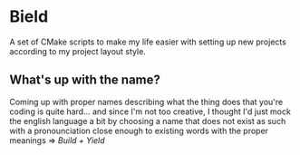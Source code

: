 Bield
=====

A set of CMake scripts to make my life easier with setting up new projects according to my project layout style.

What's up with the name?
------------------------

Coming up with proper names describing what the thing does that you're coding is quite hard... and since I'm not too creative, I thought I'd just mock the english language a bit by choosing a name that does not exist as such with a pronounciation close enough to existing words with the proper meanings => _Build + Yield_
